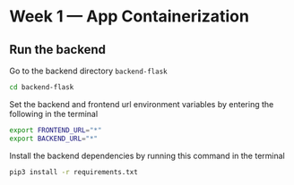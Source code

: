 # Week 1 — App Containerization

## Run the backend
Go to the backend directory `backend-flask`
```sh
cd backend-flask
```
Set the backend and frontend url environment variables by entering the following in the terminal
```sh
export FRONTEND_URL="*"
export BACKEND_URL="*"
```
Install the backend dependencies by running this command in the terminal 
```sh
pip3 install -r requirements.txt
```

